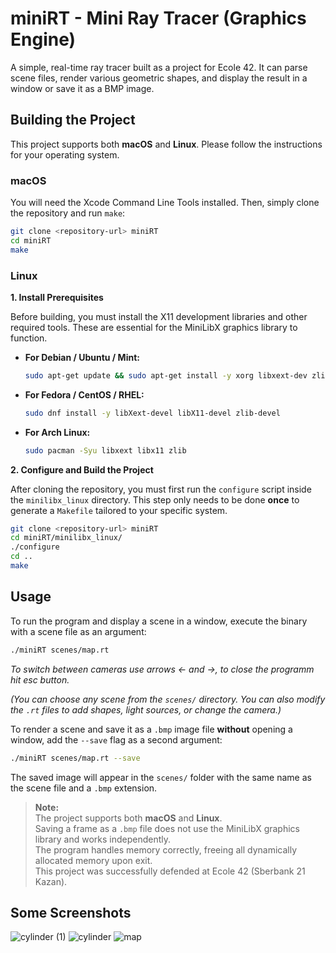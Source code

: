 # miniRT - Mini Ray Tracer (Graphics Engine)

A simple, real-time ray tracer built as a project for Ecole 42. It can parse scene files, render various geometric shapes, and display the result in a window or save it as a BMP image.

## Building the Project

This project supports both **macOS** and **Linux**. Please follow the instructions for your operating system.

### macOS

You will need the Xcode Command Line Tools installed. Then, simply clone the repository and run `make`:

```sh
git clone <repository-url> miniRT
cd miniRT
make
```

### Linux

**1. Install Prerequisites**

Before building, you must install the X11 development libraries and other required tools. These are essential for the MiniLibX graphics library to function.

*   **For Debian / Ubuntu / Mint:**
    ```sh
    sudo apt-get update && sudo apt-get install -y xorg libxext-dev zlib1g-dev libbsd-dev
    ```
*   **For Fedora / CentOS / RHEL:**
    ```sh
    sudo dnf install -y libXext-devel libX11-devel zlib-devel
    ```
*   **For Arch Linux:**
    ```sh
    sudo pacman -Syu libxext libx11 zlib
    ```

**2. Configure and Build the Project**

After cloning the repository, you must first run the `configure` script inside the `minilibx_linux` directory. This step only needs to be done **once** to generate a `Makefile` tailored to your specific system.

```sh
git clone <repository-url> miniRT
cd miniRT/minilibx_linux/
./configure
cd ..
make
```

## Usage

To run the program and display a scene in a window, execute the binary with a scene file as an argument:

```sh
./miniRT scenes/map.rt
```

*To switch between cameras use arrows <- and ->, to close the programm hit esc button.*

*(You can choose any scene from the `scenes/` directory. You can also modify the `.rt` files to add shapes, light sources, or change the camera.)*

To render a scene and save it as a `.bmp` image file **without** opening a window, add the `--save` flag as a second argument:

```sh
./miniRT scenes/map.rt --save
```
The saved image will appear in the `scenes/` folder with the same name as the scene file and a `.bmp` extension.

> **Note:** <br>
> The project supports both **macOS** and **Linux**.<br>
> Saving a frame as a `.bmp` file does not use the MiniLibX graphics library and works independently.<br>
> The program handles memory correctly, freeing all dynamically allocated memory upon exit.<br>
> This project was successfully defended at Ecole 42 (Sberbank 21 Kazan).<br>

## Some Screenshots

![cylinder (1)](https://user-images.githubusercontent.com/63866548/115561257-11242700-a2be-11eb-8cff-d414937be578.png)
![cylinder](https://user-images.githubusercontent.com/63866548/115564480-29497580-a2c1-11eb-9b3e-9bd617c5af1b.png)
![map](https://user-images.githubusercontent.com/63866548/115565701-46327880-a2c2-11eb-84ad-63ef78b6df19.png)
